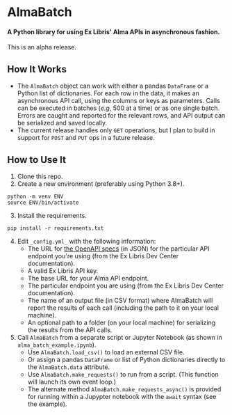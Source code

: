 # AlmaBatch
#### A Python library for using Ex Libris' Alma APIs in asynchronous fashion. 
This is an alpha release. 

## How It Works
- The `AlmaBatch` object can work with either a pandas `DataFrame` or a Python list of dictionaries. For each row in the data, it makes an asynchronous API call, using the columns or keys as parameters. Calls can be executed in batches (_e.g_, 500 at a time) or as one single batch. Errors are caught and reported for the relevant rows, and API output can be serialized and saved locally.
- The current release handles only `GET` operations, but I plan to build in support for `POST` and `PUT` ops in a future release.


## How to Use It
1. Clone this repo.
2. Create a new environment (preferably using Python 3.8+).
```
python -m venv ENV
source ENV/bin/activate
```
3. Install the requirements.
```
pip install -r requirements.txt
```
4. Edit `_config.yml_` with the following information:
   - The URL for [the OpenAPI specs](https://developers.exlibrisgroup.com/blog/openapi-support-in-alma-apis/) (in JSON) for the particular API endpoint you're using (from the Ex Libris Dev Center documentation).
   - A valid Ex Libris API key.
   - The base URL for your Alma API endpoint.
   - The particular endpoint you are using (from the Ex Libris Dev Center documentation).
   - The name of an output file (in CSV format) where AlmaBatch will report the results of each call (including the path to it on your local machine).
   - An optional path to a folder (on your local machine) for serializing the results from the API calls.
5. Call `AlmaBatch` from a separate script or Jupyter Notebook (as shown in `alma_batch_example.ipynb`).
   - Use `AlmaBatch.load_csv()` to load an external CSV file.
   - Or assign a pandas `DataFrame` or list of Python dictionaries directly to the `AlmaBatch.data` attribute.
   - Use `AlmaBatch.make_requests()` to run from a script. (This function will launch its own event loop.)
   - The alternate method `AlmaBatch.make_requests_async()` is provided for running within a Jupypter notebook with the `await` syntax (see the example).